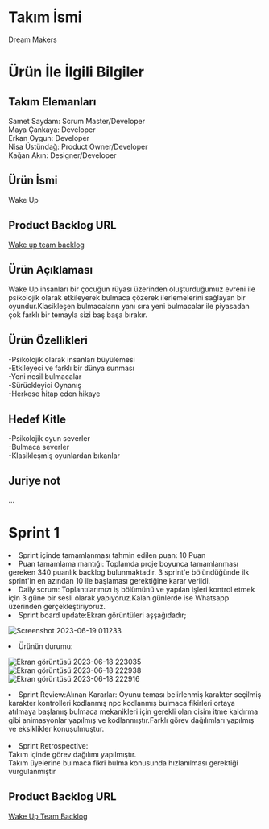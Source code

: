 # Takım İsmi
Dream Makers
# Ürün İle İlgili Bilgiler
## Takım Elemanları
Samet Saydam: Scrum Master/Developer </br>
Maya Çankaya: Developer</br>
Erkan Oygun: Developer</br>
Nisa Üstündağ: Product Owner/Developer</br>
Kağan Akın:  Designer/Developer

## Ürün İsmi
Wake Up </br>

## Product Backlog URL</br>
[Wake up team backlog](https://trello.com/b/F17YZahw/wakeup)
## Ürün Açıklaması
Wake Up insanları bir çocuğun rüyası üzerinden oluşturduğumuz evreni ile  psikolojik olarak etkileyerek bulmaca çözerek ilerlemelerini sağlayan bir oyundur.Klasikleşen bulmacaların yanı sıra yeni bulmacalar ile piyasadan çok farklı bir temayla sizi baş başa bırakır.
## Ürün Özellikleri
-Psikolojik olarak insanları büyülemesi </br>
-Etkileyeci ve farklı bir dünya sunması </br> 
-Yeni nesil bulmacalar</br>
-Sürückleyici Oynanış</br>
-Herkese hitap eden hikaye </br>
## Hedef Kitle
-Psikolojik oyun severler</br>
-Bulmaca severler </br>
-Klasikleşmiş oyunlardan bıkanlar</br>

## Juriye not
...

# Sprint 1
<li>
  Sprint içinde tamamlanması tahmin edilen puan: 10 Puan
  </li>
<li>
  Puan tamamlama mantığı: Toplamda proje boyunca tamamlanması gereken 340 puanlık backlog bulunmaktadır. 3 sprint'e bölündüğünde ilk sprint'in en azından 10 ile başlaması gerektiğine karar verildi.
</li>
<li>
  Daily scrum: Toplantılarımızı iş bölümünü ve yapılan işleri kontrol etmek için 3 güne bir sesli olarak yapıyoruz.Kalan günlerde ise Whatsapp üzerinden gerçekleştiriyoruz.
</li>
<li>
 Sprint board update:Ekran görüntüleri aşşağıdadır;
</li>

![Screenshot 2023-06-19 011233](https://github.com/erkanoygun/OUABootcampGame/assets/96135126/8c5dd4e6-f619-4cf4-812c-e201998476f8) </br>
<li>
  Ürünün durumu:
</li>

  ![Ekran görüntüsü 2023-06-18 223035](https://github.com/erkanoygun/OUABootcampGame/assets/96135126/4819ef36-fbf4-4bdb-b594-3a200b1ad8ce) </br>
![Ekran görüntüsü 2023-06-18 222938](https://github.com/erkanoygun/OUABootcampGame/assets/96135126/fa6ef684-c908-4ea4-8c60-954a9ba57f23) </br>
![Ekran görüntüsü 2023-06-18 222916](https://github.com/erkanoygun/OUABootcampGame/assets/96135126/3dbb0ab9-c8d6-47af-8c7f-23d2d57c3d1a) </br>

<li>
  Sprint Review:Alınan Kararlar: Oyunu teması belirlenmiş karakter seçilmiş karakter kontrolleri kodlanmış npc kodlanmış bulmaca fikirleri ortaya atılmaya başlamış
  bulmaca mekanikleri için gerekli olan cisim itme kaldırma gibi animasyonlar yapılmış ve kodlanmıştır.Farklı görev dağılımları yapılmış ve eksiklikler konuşulmuştur.
</li> </br>

<li>
  Sprint Retrospective: </br>
  Takım içinde görev dağılımı yapılmıştır. </br>
  Takım üyelerine bulmaca fikri bulma konusunda hızlanılması gerektiği vurgulanmıştır


</li>

 ## Product Backlog URL</br>

[Wake Up Team Backlog](https://trello.com/b/F17YZahw/wakeup)









